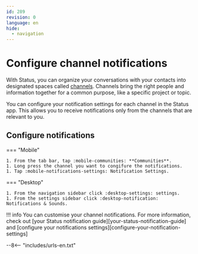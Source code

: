 ```yaml
---
id: 289
revision: 0
language: en
hide:
  - navigation
---
```


# Configure channel notifications

With Status, you can organize your conversations with your contacts into designated spaces called [channels](channels-your-quick-start-guide.md). Channels bring the right people and information together for a common purpose, like a specific project or topic.

You can configure your notification settings for each channel in the Status app. This allows you to receive notifications only from the channels that are relevant to you.

## Configure notifications 

=== "Mobile"

    1. From the tab bar, tap :mobile-communities: **Communities**.
    1. Long press the channel you want to congifure the notifications.
    1. Tap :mobile-notifications-settings: Notification Settings.

=== "Desktop"

    1. From the navigation sidebar click :desktop-settings: settings.
    1. From the settings sidebar click :desktop-notification: Notifications & Sounds.

!!! info
    You can customise your channel notifications. For more information, check out [your Status notification guide][your-status-notification-guide] and [configure your notifications settings][configure-your-notification-settings]

--8<-- "includes/urls-en.txt"
